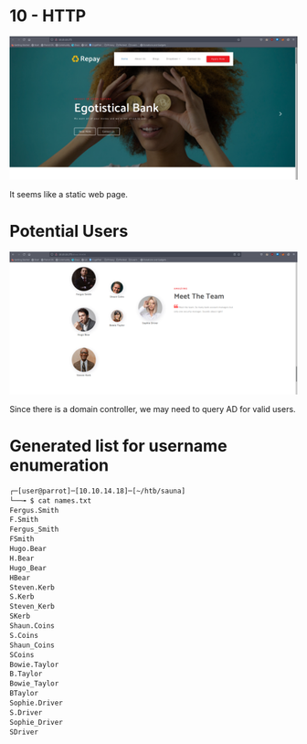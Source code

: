# 10 - HTTP
![](vx_images/3772035159000.png)


It seems like a static web page. 



# Potential Users
![](vx_images/1212021736523.png)

Since there is a domain controller, we may need to query AD for valid users.

# Generated list for username enumeration
```bash
┌─[user@parrot]─[10.10.14.18]─[~/htb/sauna]
└──╼ $ cat names.txt 
Fergus.Smith
F.Smith
Fergus_Smith
FSmith
Hugo.Bear
H.Bear
Hugo_Bear
HBear
Steven.Kerb
S.Kerb
Steven_Kerb
SKerb
Shaun.Coins
S.Coins
Shaun_Coins
SCoins
Bowie.Taylor
B.Taylor
Bowie_Taylor
BTaylor
Sophie.Driver
S.Driver
Sophie_Driver
SDriver
```